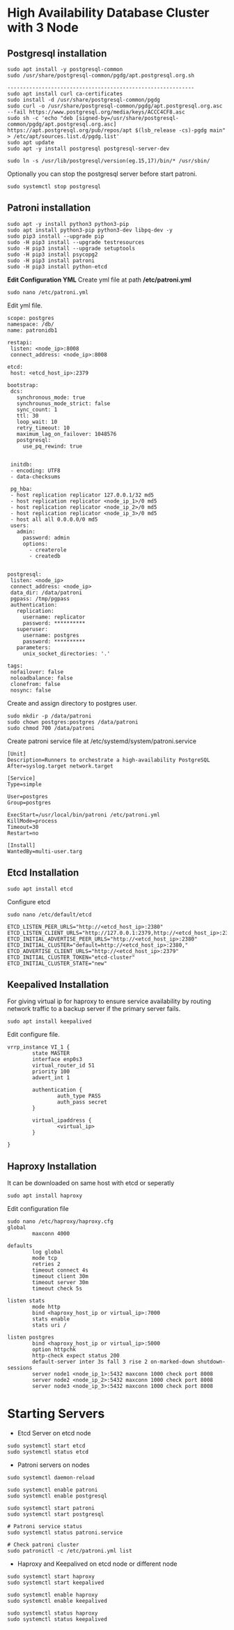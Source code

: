 ﻿# High Availability Database Cluster with 3 Node

## Postgresql installation
```
sudo apt install -y postgresql-common  
sudo /usr/share/postgresql-common/pgdg/apt.postgresql.org.sh

------------------------------------------------------------
sudo apt install curl ca-certificates  
sudo install -d /usr/share/postgresql-common/pgdg  
sudo curl -o /usr/share/postgresql-common/pgdg/apt.postgresql.org.asc --fail https://www.postgresql.org/media/keys/ACCC4CF8.asc  
sudo sh -c 'echo "deb [signed-by=/usr/share/postgresql-common/pgdg/apt.postgresql.org.asc] https://apt.postgresql.org/pub/repos/apt $(lsb_release -cs)-pgdg main" > /etc/apt/sources.list.d/pgdg.list'  
sudo apt update  
sudo apt -y install postgresql postgresql-server-dev
```
```
sudo ln -s /usr/lib/postgresql/version(eg.15,17)/bin/* /usr/sbin/
```

Optionally you can stop the postgresql server before start patroni.
```
sudo systemctl stop postgresql
```

## Patroni installation

```
sudo apt -y install python3 python3-pip
sudo apt install python3-pip python3-dev libpq-dev -y
sudo pip3 install --upgrade pip
sudo -H pip3 install --upgrade testresources
sudo -H pip3 install --upgrade setuptools
sudo -H pip3 install psycopg2
sudo -H pip3 install patroni
sudo -H pip3 install python-etcd
```
**Edit Configuration YML**
Create yml file at path **/etc/patroni.yml**
 ```
sudo nano /etc/patroni.yml
```
 Edit yml file.
 ```
scope: postgres
namespace: /db/
name: patronidb1

restapi:
  listen: <node_ip>:8008
  connect_address: <node_ip>:8008

etcd:
  host: <etcd_host_ip>:2379

bootstrap:
  dcs:
    synchronous_mode: true
    synchrounus_mode_strict: false
    sync_count: 1
    ttl: 30
    loop_wait: 10
    retry_timeout: 10
    maximum_lag_on_failover: 1048576
    postgresql:
      use_pq_rewind: true


  initdb:
  - encoding: UTF8
  - data-checksums

  pg_hba:
  - host replication replicator 127.0.0.1/32 md5
  - host replication replicator <node_ip_1>/0 md5
  - host replication replicator <node_ip_2>/0 md5
  - host replication replicator <node_ip_3>/0 md5
  - host all all 0.0.0.0/0 md5
  users:
    admin:
      password: admin
      options:
        - createrole
        - createdb


postgresql:
  listen: <node_ip>
  connect_address: <node_ip>
  data_dir: /data/patroni
  pgpass: /tmp/pgpass
  authentication:
    replication:
      username: replicator
      password: **********
    superuser:
      username: postgres
      password: **********
    parameters:
      unix_socket_directories: '.'

tags:
  nofailover: false
  noloadbalance: false
  clonefrom: false
  nosync: false

```

Create and assign directory to postgres user.
```
sudo mkdir -p /data/patroni
sudo chown postgres:postgres /data/patroni
sudo chmod 700 /data/patroni 
```
Create patroni service file at /etc/systemd/system/patroni.service

```
[Unit]
Description=Runners to orchestrate a high-availability PostgreSQL
After=syslog.target network.target

[Service]
Type=simple

User=postgres
Group=postgres

ExecStart=/usr/local/bin/patroni /etc/patroni.yml
KillMode=process
Timeout=30
Restart=no

[Install]
WantedBy=multi-user.targ
```
## Etcd Installation
````
sudo apt install etcd
````

Configure etcd 
```
sudo nano /etc/default/etcd

ETCD_LISTEN_PEER_URLS="http://<etcd_host_ip>:2380"
ETCD_LISTEN_CLIENT_URLS="http://127.0.0.1:2379,http://<etcd_host_ip>:2379"
ETCD_INITIAL_ADVERTISE_PEER_URLS="http://<etcd_host_ip>:2380"
ETCD_INITIAL_CLUSTER="default=http://<etcd_host_ip>:2380,"
ETCD_ADVERTISE_CLIENT_URLS="http://<etcd_host_ip>:2379"
ETCD_INITIAL_CLUSTER_TOKEN="etcd-cluster"
ETCD_INITIAL_CLUSTER_STATE="new"
```
## Keepalived Installation

For giving virtual ip for haproxy to ensure service availability by routing network traffic to a backup server if the primary server fails.
```
sudo apt install keepalived
```
Edit configure file.
```
vrrp_instance VI_1 {
        state MASTER
        interface enp0s3
        virtual_router_id 51
        priority 100
        advert_int 1

        authentication {
                auth_type PASS
                auth_pass secret
        }

        virtual_ipaddress {
                <virtual_ip>
        }

}
```

## Haproxy Installation
It can be downloaded on same host with etcd or seperatly
```
sudo apt install haproxy
```
Edit configuration file

```
sudo nano /etc/haproxy/haproxy.cfg
global
        maxconn 4000

defaults
        log global
        mode tcp
        retries 2
        timeout connect 4s
        timeout client 30m
        timeout server 30m
        timeout check 5s

listen stats
        mode http
        bind <haproxy_host_ip or virtual_ip>:7000
        stats enable
        stats uri /

listen postgres
        bind <haproxy_host_ip or virtual_ip>:5000
        option httpchk
        http-check expect status 200
        default-server inter 3s fall 3 rise 2 on-marked-down shutdown-sessions
        server node1 <node_ip_1>:5432 maxconn 1000 check port 8008
        server node2 <node_ip_2>:5432 maxconn 1000 check port 8008
        server node3 <node_ip_3>:5432 maxconn 1000 check port 8008
```



# Starting Servers
*  Etcd Server on etcd node
```
sudo systemctl start etcd
sudo systemctl status etcd
```

* Patroni servers on nodes
```
sudo systemctl daemon-reload

sudo systemctl enable patroni 
sudo systemctl enable postgresql

sudo systemctl start patroni
sudo systemctl start postgresql

# Patroni service status
sudo systemctl status patroni.service

# Check patroni cluster
sudo patronictl -c /etc/patroni.yml list
```

* Haproxy and Keepalived on etcd node or different node
```
sudo systemctl start haproxy
sudo systemctl start keepalived

sudo systemctl enable haproxy
sudo systemctl enable keepalived

sudo systemctl status haproxy
sudo systemctl status keepalived

```


